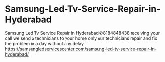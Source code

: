 # Samsung-Led-Tv-Service-Repair-in-Hyderabad
 Samsung Led Tv Service Repair in Hyderabad ✆8184848438 receiving your call we send a technicians to your home only our technicians repair and fix the problem in a day without any delay.   https://samsungledservicescenter.com/samsung-led-tv-service-repair-in-hyderabad/
